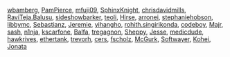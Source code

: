 [wbamberg](/en-US/profiles/wbamberg),
[PamPierce](/en-US/profiles/PamPierce),
[mfuji09](/en-US/profiles/mfuji09),
[SphinxKnight](/en-US/profiles/SphinxKnight),
[chrisdavidmills](/en-US/profiles/chrisdavidmills),
[RaviTeja.Balusu](/en-US/profiles/RaviTeja.Balusu),
[sideshowbarker](/en-US/profiles/sideshowbarker),
[teoli](/en-US/profiles/teoli), [Hirse](/en-US/profiles/Hirse),
[arronei](/en-US/profiles/arronei),
[stephaniehobson](/en-US/profiles/stephaniehobson),
[libbymc](/en-US/profiles/libbymc),
[Sebastianz](/en-US/profiles/Sebastianz),
[Jeremie](/en-US/profiles/Jeremie),
[yihangho](/en-US/profiles/yihangho),
[rohith.singirikonda](/en-US/profiles/rohith.singirikonda),
[codeboy](/en-US/profiles/codeboy), [Majr](/en-US/profiles/Majr),
[sash](/en-US/profiles/sash), [n1nja](/en-US/profiles/n1nja),
[kscarfone](/en-US/profiles/kscarfone), [Balfa](/en-US/profiles/Balfa),
[tregagnon](/en-US/profiles/tregagnon),
[Sheppy](/en-US/profiles/Sheppy), [Jesse](/en-US/profiles/Jesse),
[medicdude](/en-US/profiles/medicdude),
[hawkrives](/en-US/profiles/hawkrives),
[ethertank](/en-US/profiles/ethertank),
[trevorh](/en-US/profiles/trevorh), [cers](/en-US/profiles/cers),
[fscholz](/en-US/profiles/fscholz), [McGurk](/en-US/profiles/McGurk),
[Softwayer](/en-US/profiles/Softwayer), [Kohei](/en-US/profiles/Kohei),
[Jonata](/en-US/profiles/Jonata)
